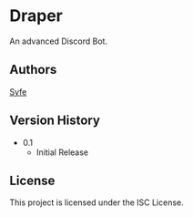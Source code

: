 # Draper

An advanced Discord Bot.

## Authors

[Syfe](https://github.com/ItsSyfe)

## Version History

- 0.1
  - Initial Release

## License

This project is licensed under the ISC License.
